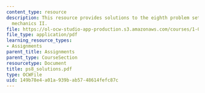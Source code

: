 ```yaml
---
content_type: resource
description: This resource provides solutions to the eighth problem set on engineering
  mechanics II.
file: https://ol-ocw-studio-app-production.s3.amazonaws.com/courses/1-060-engineering-mechanics-ii-spring-2006/149b78e4a01a939bab5748614fefc87c_ps8_solutions.pdf
file_type: application/pdf
learning_resource_types:
- Assignments
parent_title: Assignments
parent_type: CourseSection
resourcetype: Document
title: ps8_solutions.pdf
type: OCWFile
uid: 149b78e4-a01a-939b-ab57-48614fefc87c
---
```

